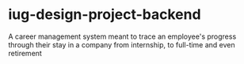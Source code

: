 # iug-design-project-backend
A career management system meant to trace an employee's progress through their stay in a company from internship, to full-time and even retirement
